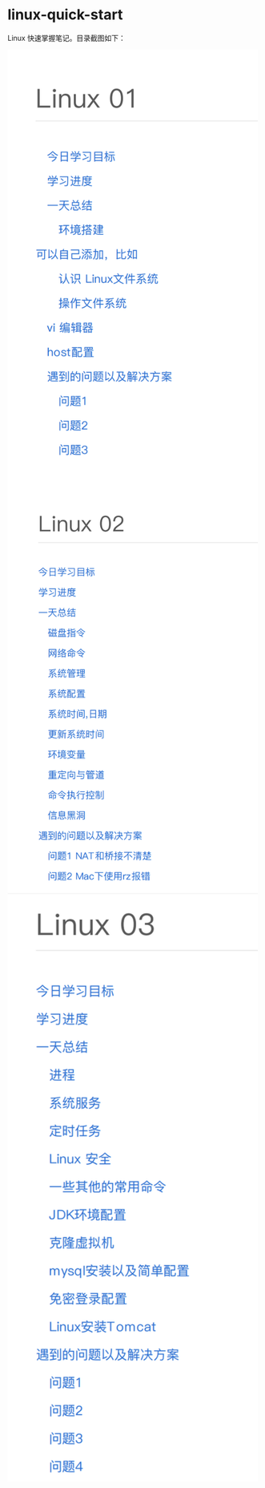 # linux-quick-start
Linux 快速掌握笔记。目录截图如下：

<img src="https://github.com/aikuyun/linux-quick-start/blob/master/linux01.png " width="500" hegiht="1000" align=center />

<img src="https://github.com/aikuyun/linux-quick-start/blob/master/linux02.png " width="500" hegiht="1000" align=center />

<img src="https://github.com/aikuyun/linux-quick-start/blob/master/linux03.png " width="500" hegiht="1000" align=center />

